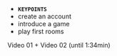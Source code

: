 *  __`KEYPOINTS`__
  * create an account
  * introduce a game
  * play first rooms

Video 01 + Video 02 (until 1:34min) 
